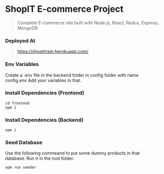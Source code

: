 # ShopIT E-commerce Project

> Complete E-commerce site built with Node.js, React, Redux, Express, MongoDB


### Deployed At
 > https://shopitriser.herokuapp.com/


### Env Variables

Create a .env file in the backend folder in config folder with name config.env
Add your variables in that.

### Install Dependencies (Frontend)

```
cd frontend
npm i
```

### Install Dependencies (Backend)

```
npm i
```

### Seed Database

Use the following commeand to put some dummy products in that database.
Run it in the root folder.

```
npm run seeder
```
